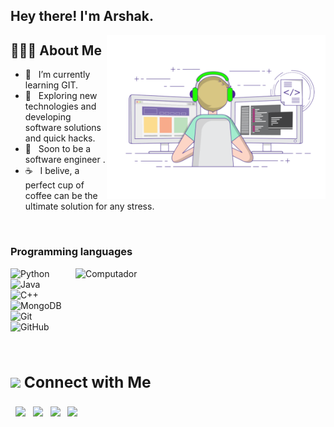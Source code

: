 ## <h2>Hey there! I'm Arshak.</h2> 

<img align="right" alt="GIF" src="https://raw.githubusercontent.com/devSouvik/devSouvik/master/gif3.gif" width="350"/>

 

 
<h2>👨🏻‍💻 About Me</h2>

- 🔭 &nbsp; I’m currently learning GIT.
- 🤔 &nbsp; Exploring new technologies and developing software solutions and quick hacks.
- 💼 &nbsp; Soon to be a software engineer .
- ☕ &nbsp; I belive, a perfect cup of coffee can be the ultimate solution for any stress. 

</br> 
 
<h3>Programming languages</h3>

<img src="https://raw.githubusercontent.com/MicaelliMedeiros/micaellimedeiros/master/image/computer-illustration.png" align="right" min-width="400px" max-width="250px" width="400px"  alt="Computador">


 <p align="center">
 
![Python](https://img.shields.io/badge/-Python-333333?style=flat&logo=python)</br>
![Java](https://img.shields.io/badge/-Java-333333?style=flat&logo=Java&logoColor=007396)</br>
![C++](https://img.shields.io/badge/-C++-333333?style=flat&logo=C%2B%2B&logoColor=00599C)</br>
![MongoDB](https://img.shields.io/badge/-MongoDB-333333?style=flat&logo=mongodb)</br>
![Git](https://img.shields.io/badge/-Git-333333?style=flat&logo=git)</br>
![GitHub](https://img.shields.io/badge/-GitHub-333333?style=flat&logo=github)

 </p>
 
 </br>

 ## **<h3> <img src="https://media.giphy.com/media/LnQjpWaON8nhr21vNW/giphy.gif" width="60"> Connect with Me </h3>**
<p align="center">

&nbsp; <a href=" " target="_blank" rel="noopener noreferrer"><img src="https://img.icons8.com/plasticine/100/000000/twitter.png" width="50" /></a>
&nbsp; <a href=" " target="_blank" rel="noopener noreferrer"><img src="https://img.icons8.com/plasticine/100/000000/instagram-new.png" width="50" /></a>
&nbsp; <a href=" " target="_blank" rel="noopener noreferrer"><img src="https://img.icons8.com/plasticine/100/000000/linkedin.png" width="50" /></a>
&nbsp; <a href=" " target="_blank" rel="noopener noreferrer"><img src="https://img.icons8.com/plasticine/100/000000/gmail.png"  width="50" /></a>
</p>
     



 
 
 
 
